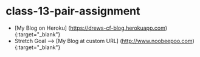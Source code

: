 # class-13-pair-assignment
  * [My Blog on Heroku] (https://drews-cf-blog.herokuapp.com){:target="_blank"}
  * Stretch Goal --> [My Blog at custom URL] (http://www.noobeepoo.com){:target="_blank"}
